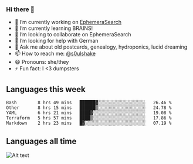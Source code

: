 ### Hi there 👋

<!--
**soulshake/soulshake** is a ✨ _special_ ✨ repository because its `README.md` (this file) appears on your GitHub profile.

Here are some ideas to get you started:

- 🔭 I’m currently working on ...
- 🌱 I’m currently learning ...
- 👯 I’m looking to collaborate on ...
- 🤔 I’m looking for help with ...
- 💬 Ask me about ...
- 📫 How to reach me: ...
- 😄 Pronouns: ...
- ⚡ Fun fact: ...
-->


- 🔭 I’m currently working on [EphemeraSearch](https://www.ephemerasearch.com/)
- 🌱 I’m currently learning BRAINS!
- 👯 I’m looking to collaborate on EphemeraSearch
- 🤔 I’m looking for help with German
- 💬 Ask me about old postcards, genealogy, hydroponics, lucid dreaming
- 📫 How to reach me: [@s0ulshake](https://twitter.com/soulshake)
- 😄 Pronouns: she/they
- ⚡ Fun fact: I <3 dumpsters

## Languages this week

<!--START_SECTION:waka-->
```text
Bash        8 hrs 49 mins   ██████▓░░░░░░░░░░░░░░░░░░   26.46 % 
Other       8 hrs 15 mins   ██████▒░░░░░░░░░░░░░░░░░░   24.78 % 
YAML        6 hrs 21 mins   ████▓░░░░░░░░░░░░░░░░░░░░   19.08 % 
Terraform   5 hrs 57 mins   ████▒░░░░░░░░░░░░░░░░░░░░   17.86 % 
Markdown    2 hrs 23 mins   █▓░░░░░░░░░░░░░░░░░░░░░░░   07.19 % 
```
<!--END_SECTION:waka-->

## Languages all time
![Alt text](https://wakatime.com/share/@aj/6aa10b67-a5e9-4fb1-acaf-8692f4385172.svg)
